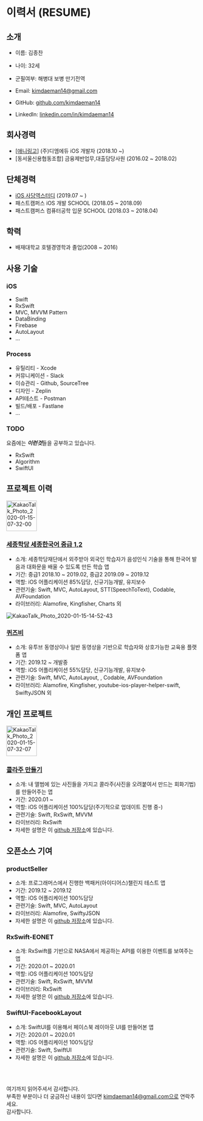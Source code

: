 # 이력서 (RESUME)

## 소개
- 이름: 김종찬
- 나이: 32세 
- 군필여부: 해병대 보병 만기전역

- Email: kimdaeman14@gmail.com
- GitHub: [github.com/kimdaeman14](https://github.com/kimdaeman14)
- LinkedIn: [linkedin.com/in/kimdaeman14](https://linkedin.com/in/kimdaeman14)

## 회사경력
- [[애니링고](https://apps.apple.com/kr/app/%EC%95%A0%EB%8B%88%EB%A7%81%EA%B3%A0/id1228074316)] (주)디엠에듀 iOS 개발자 (2018.10 ~) 
- [동서울신용협동조합] 금융제반업무,대출담당사원 (2016.02 ~ 2018.02)

## 단체경력
- [iOS 사당역스터디](https://github.com/iO3S/DataStructures-Algorithm) (2019.07 ~ )
- 패스트캠퍼스 iOS 개발 SCHOOL (2018.05 ~ 2018.09)
- 패스트캠퍼스 컴퓨터공학 입문 SCHOOL (2018.03 ~ 2018.04)

## 학력
- 배재대학교 호텔경영학과 졸업(2008 ~ 2016)

## 사용 기술
### iOS
- Swift
- RxSwift
- MVC, MVVM Pattern
- DataBinding
- Firebase
- AutoLayout
- ...


### Process
- 유틸리티 - Xcode
- 커뮤니케이션 - Slack
- 이슈관리 - Github, SourceTree
- 디자인 - Zeplin
- API테스트 - Postman
- 빌드/배포 - Fastlane
- ...


### TODO
요즘에는 ***이런것***들을 공부하고 있습니다. <br/>
- RxSwift
- Algorithm
- SwiftUI


## 프로젝트 이력

<img width="80" alt="KakaoTalk_Photo_2020-01-15-07-32-00" src="https://user-images.githubusercontent.com/34432988/72388394-292b0380-3769-11ea-8929-f35f18e24c6c.png"/>

### [세종학당 세종한국어 중급 1,2](https://apps.apple.com/kr/app/%EC%84%B8%EC%A2%85%ED%95%9C%EA%B5%AD%EC%96%B4-%ED%9A%8C%ED%99%94-%EB%B0%9C%EC%9D%8C-%EC%A4%91%EA%B8%891/id1458674637)
- 소개: 세종학당재단에서 외주받아 외국인 학습자가 음성인식 기술을 통해 한국어 발음과 대화문을 배울 수 있도록 만든 학습 앱
- 기간: 중급1 2018.10 ~ 2019.02, 중급2 2019.09 ~ 2019.12
- 역할: iOS 어플리케이션 85%담당, 신규기능개발, 유지보수 
- 관련기술: Swift, MVC, AutoLayout, STT(SpeechToText), Codable, AVFoundation
- 라이브러리: Alamofire, Kingfisher, Charts 외

![KakaoTalk_Photo_2020-01-15-14-52-43](https://user-images.githubusercontent.com/34432988/72408654-d1ab8880-37a6-11ea-99a0-b15302ee0404.png) 
### [퀴즈비](https://www.quizvie.com/)
- 소개: 유투브 동영상이나 일반 동영상을 기반으로 학습자와 상호가능한 교육용 플랫폼 앱 
- 기간: 2019.12 ~ 개발중
- 역할: iOS 어플리케이션 55%담당, 신규기능개발, 유지보수 
- 관련기술: Swift, MVC, AutoLayout, , Codable, AVFoundation
- 라이브러리: Alamofire, Kingfisher, youtube-ios-player-helper-swift, SwiftyJSON 외




## 개인 프로젝트 

<img width="80" alt="KakaoTalk_Photo_2020-01-15-07-32-07" src="https://user-images.githubusercontent.com/34432988/72388396-2a5c3080-3769-11ea-9ae5-209a1d372a89.png"/>

### [콜라주 만들기](https://apps.apple.com/kr/app/collagez/id1493737991) 
- 소개: 내 앨범에 있는 사진들을 가지고 콜라주(사진을 오려붙여서 만드는 회화기법)를 만들어주는 앱
- 기간: 2020.01 ~
- 역할: iOS 어플리케이션 100%담당(주기적으로 업데이트 진행 중-)
- 관련기술: Swift, RxSwift, MVVM
- 라이브러리: RxSwift
- 자세한 설명은 이 [github 저장소](https://github.com/kimdaeman14/RxSwift-Collage)에 있습니다.

## 오픈소스 기여 


### productSeller 
- 소개: 프로그래머스에서 진행한 백패커(아이디어스)챌린지 테스트 앱 
- 기간: 2019.12 ~ 2019.12
- 역할: iOS 어플리케이션 100%담당
- 관련기술: Swift, MVC, AutoLayout
- 라이브러리: Alamofire, SwiftyJSON
- 자세한 설명은 이 [github 저장소](https://github.com/kimdaeman14/productSeller)에 있습니다.

### RxSwift-EONET 
- 소개: RxSwift를 기반으로 NASA에서 제공하는 API를 이용한 이벤트를 보여주는 앱  
- 기간: 2020.01 ~ 2020.01
- 역할: iOS 어플리케이션 100%담당
- 관련기술: Swift, RxSwift, MVVM
- 라이브러리: RxSwift
- 자세한 설명은 이 [github 저장소](https://github.com/kimdaeman14/RxSwift-EONET)에 있습니다.

### SwiftUI-FacebookLayout 
- 소개: SwiftUI를 이용해서 페이스북 레이아웃 UI를 만들어본 앱 
- 기간: 2020.01 ~ 2020.01
- 역할: iOS 어플리케이션 100%담당
- 관련기술: Swift, SwiftUI
- 자세한 설명은 이 [github 저장소](https://github.com/kimdaeman14/SwiftUI-FacebookLayout)에 있습니다.



<br/>
<br/>

여기까지 읽어주셔서 감사합니다. <br/>
부족한 부분이나 더 궁금하신 내용이 있다면 kimdaeman14@gmail.com으로 연락주세요.<br/>
감사합니다.

